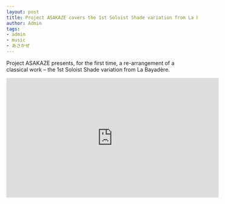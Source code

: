 ```yaml
---
layout: post
title: Project ASAKAZE covers the 1st Soloist Shade variation from La Bayadère
author: Admin
tags:
- admin
- music
- あさかぜ
---
```


Project ASAKAZE presents, for the first time, a re-arrangement of a classical work – the 1st Soloist Shade variation from La Bayadère.

<iframe width="560" height="315" src="https://www.youtube.com/watch?v=69P__8zRs1s" frameborder="0" allow="autoplay; encrypted-media" allowfullscreen></iframe>
